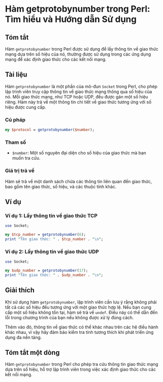 <!--
Meta Description: # Hàm getprotobynumber trong Perl: Tìm hiểu và Hướng dẫn Sử dụng ## Tóm tắt Hàm `getprotobynumber` trong Perl được sử dụng để lấy thông tin về giao th...
Meta Keywords: giao, thức, thông, hiệu, hàm
-->

# Hàm getprotobynumber trong Perl: Tìm hiểu và Hướng dẫn Sử dụng

## Tóm tắt
Hàm `getprotobynumber` trong Perl được sử dụng để lấy thông tin về giao thức mạng dựa trên số hiệu của nó, thường được sử dụng trong các ứng dụng mạng để xác định giao thức cho các kết nối mạng.

## Tài liệu
Hàm `getprotobynumber` là một phần của mô-đun `Socket` trong Perl, cho phép lập trình viên truy cập thông tin về giao thức mạng thông qua số hiệu của nó. Mỗi giao thức mạng, như TCP hoặc UDP, đều được gán một số hiệu riêng. Hàm này trả về một thông tin chi tiết về giao thức tương ứng với số hiệu được cung cấp.

### Cú pháp
```perl
my $protocol = getprotobynumber($number);
```

### Tham số
- `$number`: Một số nguyên đại diện cho số hiệu của giao thức mà bạn muốn tra cứu.

### Giá trị trả về
Hàm sẽ trả về một danh sách chứa các thông tin liên quan đến giao thức, bao gồm tên giao thức, số hiệu, và các thuộc tính khác.

## Ví dụ
### Ví dụ 1: Lấy thông tin về giao thức TCP
```perl
use Socket;

my $tcp_number = getprotobynumber(6);
print "Tên giao thức: " . $tcp_number . "\n";
```

### Ví dụ 2: Lấy thông tin về giao thức UDP
```perl
use Socket;

my $udp_number = getprotobynumber(17);
print "Tên giao thức: " . $udp_number . "\n";
```

## Giải thích
Khi sử dụng hàm `getprotobynumber`, lập trình viên cần lưu ý rằng không phải tất cả các số hiệu đều tương ứng với một giao thức hợp lệ. Nếu bạn cung cấp một số hiệu không tồn tại, hàm sẽ trả về `undef`. Điều này có thể dẫn đến lỗi trong chương trình của bạn nếu không được xử lý đúng cách. 

Thêm vào đó, thông tin về giao thức có thể khác nhau trên các hệ điều hành khác nhau, vì vậy hãy đảm bảo kiểm tra tính tương thích khi phát triển ứng dụng đa nền tảng.

## Tóm tắt một dòng
Hàm `getprotobynumber` trong Perl cho phép tra cứu thông tin giao thức mạng dựa trên số hiệu, hỗ trợ lập trình viên trong việc xác định giao thức cho các kết nối mạng.